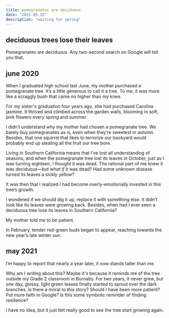 ```yaml
---
title: pomegranates are deciduous
date: "2021-05-15"
description: "waiting for spring"
---
```


## deciduous trees lose their leaves

Pomegranates are deciduous. Any two-second search on Google will tell you that. 


## june 2020 

When I graduated high school last June, my mother purchased a pomegranate tree. It’s a little generous to call it a tree. To me, it was more like a scraggly bush that came no higher than my knee. 

For my sister's graduation four years ago, she had purchased Carolina jasmine. It thrived and climbed across the garden walls, blooming in soft, pink flowers every spring and summer. 

I didn’t understand why my mother had chosen a pomegranate tree. We barely buy pomegranates as is, even when they’re sweetest in autumn. Besides, that one squirrel that likes to terrorize our backyard would probably end up stealing all the fruit our tree bore. 

Living in Southern California means that I’ve lost all understanding of seasons, and when the pomegranate tree lost its leaves in October, just as I was turning eighteen, I thought it was dead. The rational part of me knew it was deciduous—but *what if* it was dead? Had some unknown disease turned its leaves a sickly yellow? 

It was then that I realized I had become overly-emotionally invested in this tree’s growth.  

I wondered if we should dig it up, replace it with something else. It didn’t look like its leaves were growing back. Besides, when had I ever seen a deciduous tree lose its leaves in Southern California? 

My mother told me to be patient. 

In February, tender red-green buds began to appear, reaching towards the new year’s late winter sun. 

## may 2021 

I’m happy to report that nearly a year later, it now stands taller than me. 

Why am I writing about this? Maybe it's because it reminds me of the tree outside my Grade 2 classroom in Burnaby. For two years, it never grew, but one day, glossy, light green leaves finally started to sprout over the dark branches. Is there a moral to this story? Should I have been more patient? Put more faith in Google? Is this some symbolic reminder of finding resilience? 

I have no idea, but it just felt really good to see the tree start growing again. 